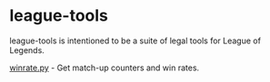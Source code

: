 # league-tools

league-tools is intentioned to be a suite of legal tools for League of Legends.

[winrate.py](winrate.py) - Get match-up counters and win rates.